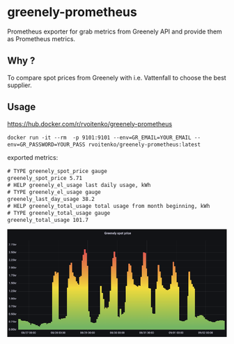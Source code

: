 # greenely-prometheus

Prometheus exporter for grab metrics from Greenely API and provide them as Prometheus metrics.

## Why ?
To compare spot prices from Greenely with i.e. Vattenfall to choose the best supplier.

## Usage

https://hub.docker.com/r/rvoitenko/greenely-prometheus

```shell
docker run -it --rm  -p 9101:9101 --env=GR_EMAIL=YOUR_EMAIL --env=GR_PASSWORD=YOUR_PASS rvoitenko/greenely-prometheus:latest
```


exported metrics:

```shell
# TYPE greenely_spot_price gauge
greenely_spot_price 5.71
# HELP greenely_el_usage last daily usage, kWh
# TYPE greenely_el_usage gauge
greenely_last_day_usage 38.2
# HELP greenely_total_usage total usage from month beginning, kWh
# TYPE greenely_total_usage gauge
greenely_total_usage 101.7
```

![](grafana.png)
